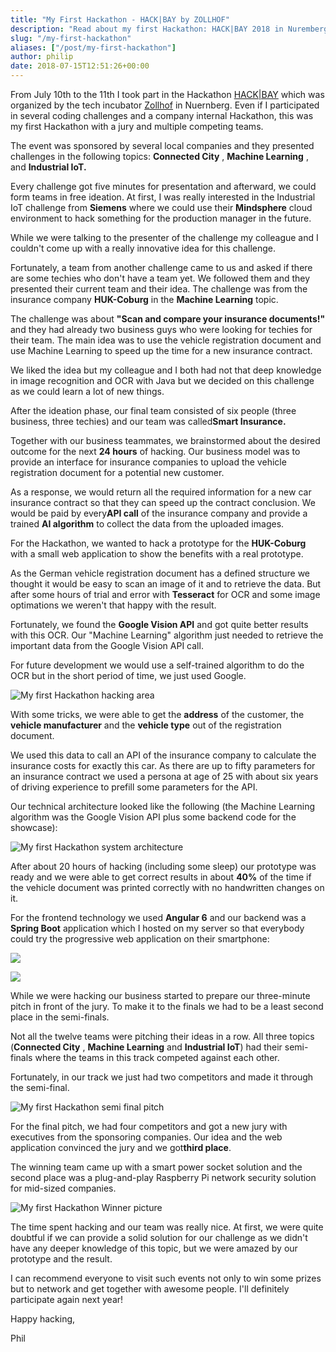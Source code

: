 ```yaml
---
title: "My First Hackathon - HACK|BAY by ZOLLHOF"
description: "Read about my first Hackathon: HACK|BAY 2018 in Nuremberg hosted by ZOLLHOF with a InsurTech solution for vehicle registration documents"
slug: "/my-first-hackathon"
aliases: ["/post/my-first-hackathon"]
author: philip
date: 2018-07-15T12:51:26+00:00
---
```

From July 10th to the 11th I took part in the Hackathon [HACK\|BAY](https://www.hackbay.de/) which was organized by the tech incubator [Zollhof](https://www.zollhof.de/) in Nuernberg. Even if I participated in several coding challenges and a company internal Hackathon, this was my first Hackathon with a jury and multiple competing teams.

The event was sponsored by several local companies and they presented challenges in the following topics: **Connected City** , **Machine Learning** , and **Industrial IoT.**


Every challenge got five minutes for presentation and afterward, we could form teams in free ideation. At first, I was really interested in the Industrial IoT challenge from **Siemens** where we could use their **Mindsphere** cloud environment to hack something for the production manager in the future.

While we were talking to the presenter of the challenge my colleague and I couldn't come up with a really innovative idea for this challenge.

Fortunately, a team from another challenge came to us and asked if there are some techies who don't have a team yet. We followed them and they presented their current team and their idea. The challenge was from the insurance company **HUK-Coburg** in the **Machine Learning** topic.

The challenge was about **"Scan and compare your insurance documents!"** and they had already two business guys who were looking for techies for their team. The main idea was to use the vehicle registration document and use Machine Learning to speed up the time for a new insurance contract.

We liked the idea but my colleague and I both had not that deep knowledge in image recognition and OCR with Java but we decided on this challenge as we could learn a lot of new things.

After the ideation phase, our final team consisted of six people (three business, three techies) and our team was called**Smart Insurance.**

Together with our business teammates, we brainstormed about the desired outcome for the next **24 hours** of hacking. Our business model was to provide an interface for insurance companies to upload the vehicle registration document for a potential new customer.

As a response, we would return all the required information for a new car insurance contract so that they can speed up the contract conclusion. We would be paid by every**API call** of the insurance company and provide a trained **AI algorithm** to collect the data from the uploaded images.

For the Hackathon, we wanted to hack a prototype for the **HUK-Coburg** with a small web application to show the benefits with a real prototype.

As the German vehicle registration document has a defined structure we thought it would be easy to scan an image of it and to retrieve the data. But after some hours of trial and error with **Tesseract** for OCR and some image optimations we weren't that happy with the result.

Fortunately, we found the **Google Vision API** and got quite better results with this OCR. Our "Machine Learning" algorithm just needed to retrieve the important data from the Google Vision API call.

For future development we would use a self-trained algorithm to do the OCR but in the short period of time, we just used Google.

![My first Hackathon hacking area](/img/blog-content/review-my-first-hackathon-1.png#center)

With some tricks, we were able to get the **address** of the customer, the **vehicle manufacturer** and the **vehicle type** out of the registration document.

We used this data to call an API of the insurance company to calculate the insurance costs for exactly this car. As there are up to fifty parameters for an insurance contract we used a persona at age of 25 with about six years of driving experience to prefill some parameters for the API.

Our technical architecture looked like the following (the Machine Learning algorithm was the Google Vision API plus some backend code for the showcase):

![My first Hackathon system architecture](/img/blog-content/review-my-first-hackathon-2.png#center)

After about 20 hours of hacking (including some sleep) our prototype was ready and we were able to get correct results in about **40%** of the time if the vehicle document was printed correctly with no handwritten changes on it.

For the frontend technology we used **Angular 6** and our backend was a **Spring Boot** application which I hosted on my server so that everybody could try the progressive web application on their smartphone:

![](/img/blog-content/review-my-first-hackathon-3.png#center)

![](/img/blog-content/review-my-first-hackathon-4.png#center)

While we were hacking our business started to prepare our three-minute pitch in front of the jury. To make it to the finals we had to be a least second place in the semi-finals.

Not all the twelve teams were pitching their ideas in a row. All three topics (**Connected City** , **Machine Learning** and **Industrial IoT**) had their semi-finals where the teams in this track competed against each other.

Fortunately, in our track we just had two competitors and made it through the semi-final.

![My first Hackathon semi final pitch](/img/blog-content/review-my-first-hackathon-5.png#center)

For the final pitch, we had four competitors and got a new jury with executives from the sponsoring companies. Our idea and the web application convinced the jury and we got**third place**.

The winning team came up with a smart power socket solution and the second place was a plug-and-play Raspberry Pi network security solution for mid-sized companies.


![My first Hackathon Winner picture](/img/blog-content/review-my-first-hackathon-6.png#center)

The time spent hacking and our team was really nice. At first, we were quite doubtful if we can provide a solid solution for our challenge as we didn't have any deeper knowledge of this topic, but we were amazed by our prototype and the result.

I can recommend everyone to visit such events not only to win some prizes but to network and get together with awesome people. I'll definitely participate again next year!

Happy hacking,

Phil

